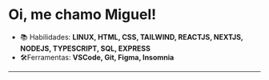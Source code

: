 # Oi, me chamo Miguel!
- 📚 Habilidades: **LINUX, HTML, CSS, TAILWIND, REACTJS, NEXTJS, NODEJS, TYPESCRIPT, SQL, EXPRESS**    
- 🛠️Ferramentas: **VSCode, Git, Figma, Insomnia**
<HR> 
   <br>
   <div>
  

</div>


  


   

